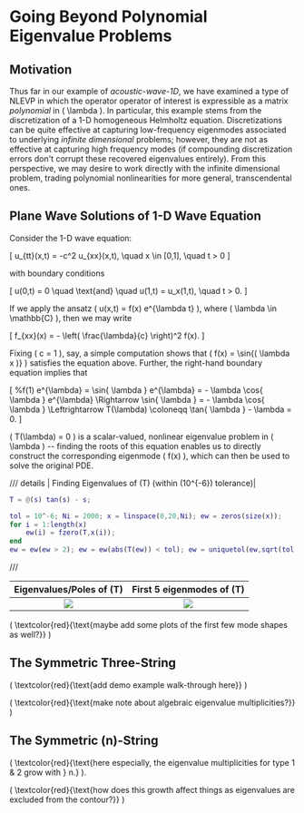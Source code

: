 
# Going Beyond Polynomial Eigenvalue Problems

## Motivation

Thus far in our example of _acoustic-wave-1D_, we have examined a type of NLEVP in which the operator operator of interest is expressible as a matrix _polynomial_ in \( \lambda \).
In particular, this example stems from the discretization of a 1-D homogeneous Helmholtz equation.
Discretizations can be quite effective at capturing low-frequency eigenmodes associated to underlying _infinite dimensional_ problems; however, they are not as effective at capturing high frequency modes (if compounding discretization errors don't corrupt these recovered eigenvalues entirely).
From this perspective, we may desire to work directly with the infinite dimensional problem, trading polynomial nonlinearities for more general, transcendental ones.

## Plane Wave Solutions of 1-D Wave Equation

Consider the 1-D wave equation:

\[ u_{tt}(x,t) = -c^2 u_{xx}(x,t), \quad x \in [0,1], \quad t > 0 \]

with boundary conditions

\[ u(0,t) = 0 \quad \text{and} \quad u(1,t) = u_x(1,t), \quad t > 0. \]

If we apply the ansatz \( u(x,t) = f(x) e^{\lambda t}  \), where \( \lambda \in \mathbb{C} \), then we may write

\[ f_{xx}(x) = - \left( \frac{\lambda}{c} \right)^2 f(x). \]

Fixing \( c = 1 \), say, a simple computation shows that \( f(x) = \sin{( \lambda x )} \) satisfies the equation above.
Further, the right-hand boundary equation implies that

\[
%f(1) e^{\lambda} = \sin{ \lambda } e^{\lambda} = - \lambda \cos{ \lambda } e^{\lambda} \Rightarrow
\sin{ \lambda } = - \lambda \cos{ \lambda }
\Leftrightarrow
T(\lambda) \coloneqq \tan{ \lambda } - \lambda = 0.
\]

\( T(\lambda) = 0 \) is a scalar-valued, nonlinear eigenvalue problem in \( \lambda \) -- finding the roots of this equation enables us to directly construct the corresponding eigenmode \( f(x) \), which can then be used to solve the original PDE.

/// details | Finding Eigenvalues of \(T\) (within \(10^{-6}\) tolerance)|
```matlab
T = @(s) tan(s) - s;

tol = 10^-6; Ni = 2000; x = linspace(0,20,Ni); ew = zeros(size(x));
for i = 1:length(x)
    ew(i) = fzero(T,x(i));
end
ew = ew(ew > 2); ew = ew(abs(T(ew)) < tol); ew = uniquetol(ew,sqrt(tol));
```
///

Eigenvalues/Poles of \(T\) |  First 5 eigenmodes of \(T\)
:-------------------------:|:-------------------------:
![](../figures/tritare/pzT.png)|![](../figures/tritare/f5ms.png)


\( \textcolor{red}{\text{maybe add some plots of the first few mode shapes as well?}} \)

## The Symmetric Three-String

\( \textcolor{red}{\text{add demo example walk-through here}} \)

\( \textcolor{red}{\text{make note about algebraic eigenvalue multiplicities?}} \)

## The Symmetric \(n\)-String

\( \textcolor{red}{\text{here especially, the eigenvalue multiplicities for type 1 \& 2 grow with } n.} \).

\( \textcolor{red}{\text{how does this growth affect things as eigenvalues are excluded from the contour?}} \)